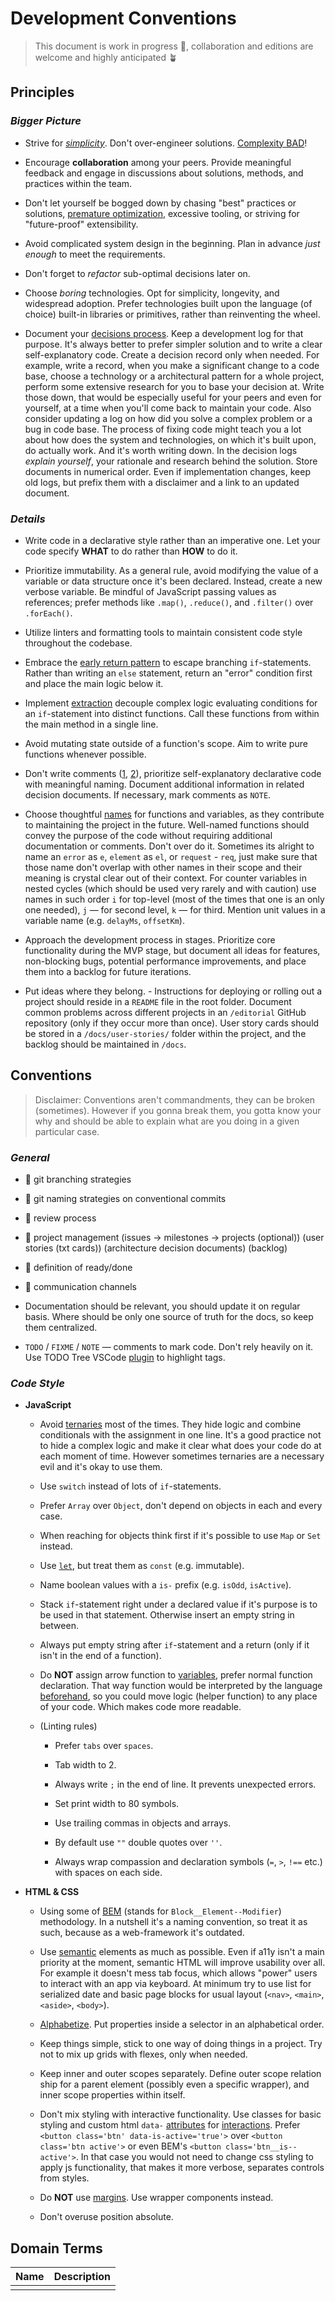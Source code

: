 # Development Conventions

> This document is work in progress 🚧, collaboration and editions are welcome and highly anticipated 🪴

## Principles

### _Bigger Picture_

- Strive for [_simplicity_](https://ahastack.dev/concepts/simplicity/). Don't over-engineer solutions. [Complexity BAD](https://grugbrain.dev/)!

- Encourage **collaboration** among your peers. Provide meaningful feedback and engage in discussions about solutions, methods, and practices within the team.

- Don't let yourself be bogged down by chasing "best" practices or solutions, [premature optimization](https://www.youtube.com/watch?v=tKbV6BpH-C8), excessive tooling, or striving for "future-proof" extensibility.

- Avoid complicated system design in the beginning. Plan in advance _just enough_ to meet the requirements.

- Don't forget to _refactor_ sub-optimal decisions later on.

- Choose _boring_ technologies. Opt for simplicity, longevity, and widespread adoption. Prefer technologies built upon the language (of choice) built-in libraries or primitives, rather than reinventing the wheel.

- Document your [decisions process](https://github.com/joelparkerhenderson/architecture-decision-record?tab=readme-ov-file). Keep a development log for that purpose. It's always better to prefer simpler solution and to write a clear self-explanatory code. Create a decision record only when needed. For example, write a record, when you make a significant change to a code base, choose a technology or a architectural pattern for a whole project, perform some extensive research for you to base your decision at. Write those down, that would be especially useful for your peers and even for yourself, at a time when you'll come back to maintain your code. Also consider updating a log on how did you solve a complex problem or a bug in code base. The process of fixing code might teach you a lot about how does the system and technologies, on which it's built upon, do actually work. And it's worth writing down. In the decision logs _explain yourself_, your rationale and research behind the solution. Store documents in numerical order. Even if implementation changes, keep old logs, but prefix them with a disclaimer and a link to an updated document.

### _Details_

- Write code in a declarative style rather than an imperative one. Let your code specify **WHAT** to do rather than **HOW** to do it.

- Prioritize immutability. As a general rule, avoid modifying the value of a variable or data structure once it's been declared. Instead, create a new verbose variable. Be mindful of JavaScript passing values as references; prefer methods like `.map()`, `.reduce()`, and `.filter()` over `.forEach()`.

- Utilize linters and formatting tools to maintain consistent code style throughout the codebase.

- Embrace the [early return pattern](https://www.youtube.com/watch?v=CFRhGnuXG-4) to escape branching `if`-statements. Rather than writing an `else` statement, return an "error" condition first and place the main logic below it.

- Implement [extraction](https://www.youtube.com/watch?v=CFRhGnuXG-4) decouple complex logic evaluating conditions for an `if`-statement into distinct functions. Call these functions from within the main method in a single line.

- Avoid mutating state outside of a function's scope. Aim to write pure functions whenever possible.

- Don't write comments ([1](https://bran.name/the-truth-about-comments.html), [2](https://www.youtube.com/watch?v=Bf7vDBBOBUA)), prioritize self-explanatory declarative code with meaningful naming. Document additional information in related decision documents. If necessary, mark comments as `NOTE`.

- Choose thoughtful [names](https://www.youtube.com/watch?v=-J3wNP6u5YU) for functions and variables, as they contribute to maintaining the project in the future. Well-named functions should convey the purpose of the code without requiring additional documentation or comments. Don't over do it. Sometimes its alright to name an `error` as `e`, `element` as `el`, or `request` - `req`, just make sure that those name don't overlap with other names in their scope and their meaning is crystal clear out of their context. For counter variables in nested cycles (which should be used very rarely and with caution) use names in such order `i` for top-level (most of the times that one is an only one needed), `j` — for second level, `k` — for third. Mention unit values in a variable name (e.g. `delayMs`, `offsetKm`).

- Approach the development process in stages. Prioritize core functionality during the MVP stage, but document all ideas for features, non-blocking bugs, potential performance improvements, and place them into a backlog for future iterations.

- Put ideas where they belong. - Instructions for deploying or rolling out a project should reside in a `README` file in the root folder. Document common problems across different projects in an `/editorial` GitHub repository (only if they occur more than once). User story cards should be stored in a `/docs/user-stories/` folder within the project, and the backlog should be maintained in `/docs`.

## Conventions

> Disclaimer: Conventions aren't commandments, they can be broken (sometimes). However if you gonna break them, you gotta know your why and should be able to explain what are you doing in a given particular case.

### _General_

- 🚧 git branching strategies

- 🚧 git naming strategies on conventional commits

- 🚧 review process

- 🚧 project management (issues -> milestones -> projects (optional)) (user stories (txt cards)) (architecture decision documents) (backlog)

- 🚧 definition of ready/done

- 🚧 communication channels

- Documentation should be relevant, you should update it on regular basis. Where should be only one source of truth for the docs, so keep them centralized.

- `TODO` / `FIXME` / `NOTE` — comments to mark code. Don't rely heavily on it. Use TODO Tree VSCode [plugin](https://marketplace.visualstudio.com/items?itemName=Gruntfuggly.todo-tree) to highlight tags.

### _Code Style_

- **JavaScript**

  - Avoid [ternaries](https://www.youtube.com/watch?v=mOwZhb9bZ5s) most of the times. They hide logic and combine conditionals with the assignment in one line. It's a good practice not to hide a complex logic and make it clear what does your code do at each moment of time. However sometimes ternaries are a necessary evil and it's okay to use them.

  - Use `switch` instead of lots of `if`-statements.

  - Prefer `Array` over `Object`, don't depend on objects in each and every case.

  - When reaching for objects think first if it's possible to use `Map` or `Set` instead.

  - Use [`let`](https://overreacted.io/on-let-vs-const/), but treat them as `const` (e.g. immutable).

  - Name boolean values with a `is-` prefix (e.g. `isOdd`, `isActive`).

  - Stack `if`-statement right under a declared value if it's purpose is to be used in that statement. Otherwise insert an empty string in between.

  - Always put empty string after `if`-statement and a return (only if it isn't in the end of a function).

  - Do **NOT** assign arrow function to [variables](https://www.youtube.com/watch?v=5iGGvJn8K1U), prefer normal function declaration. That way function would be interpreted by the language [beforehand](https://www.youtube.com/watch?v=EvfRXyKa_GI), so you could move logic (helper function) to any place of your code. Which makes code more readable.

  - (Linting rules)

    - Prefer `tabs` over `spaces`.

    - Tab width to 2.

    - Always write `;` in the end of line. It prevents unexpected errors.

    - Set print width to 80 symbols.

    - Use trailing commas in objects and arrays.

    - By default use `""` double quotes over `''`.

    - Always wrap compassion and declaration symbols (`=`, `>`, `!==` etc.) with spaces on each side.

- **HTML & CSS**

  - Using some of [BEM](https://en.bem.info/) (stands for `Block__Element--Modifier`) methodology. In a nutshell it's a naming convention, so treat it as such, because as a web-framework it's outdated.

  - Use [semantic](https://pepelsbey.dev/articles/road-to-htmhell/) elements as much as possible. Even if a11y isn't a main priority at the moment, semantic HTML will improve usability over all. For example it doesn't mess tab focus, which allows "power" users to interact with an app via keyboard. At minimum try to use list for serialized date and basic page blocks for usual layout (`<nav>`, `<main>`, `<aside>`, `<body>`).

  - [Alphabetize](https://goodenough.us/blog/2023-02-10-all-about-css-alphabetize-normalize-and-dark-mode-itize/). Put properties inside a selector in an alphabetical order.

  - Keep things simple, stick to one way of doing things in a project. Try not to mix up grids with flexes, only when needed.

  - Keep inner and outer scopes separately. Define outer scope relation ship for a parent element (possibly even a specific wrapper), and inner scope properties within itself.

  - Don't mix styling with interactive functionality. Use classes for basic styling and custom html `data-` [attributes](https://blog.webdevsimplified.com/2020-10/javascript-data-attributes/) for [interactions](https://blog.webdevsimplified.com/2019-10/do-not-use-class-selectors-in-javascript/). Prefer `<button class='btn' data-is-active='true'>` over `<button class='btn active'>` or even BEM's `<button class='btn__is--active'>`. In that case you would not need to change css styling to apply js functionality, that makes it more verbose, separates controls from styles.

  - Do **NOT** use [margins](https://mxstbr.com/thoughts/margin/). Use wrapper components instead.

  - Don't overuse position absolute.

## Domain Terms

| **Name** | **Description** |
| -------- | --------------- |
|          |                 |
